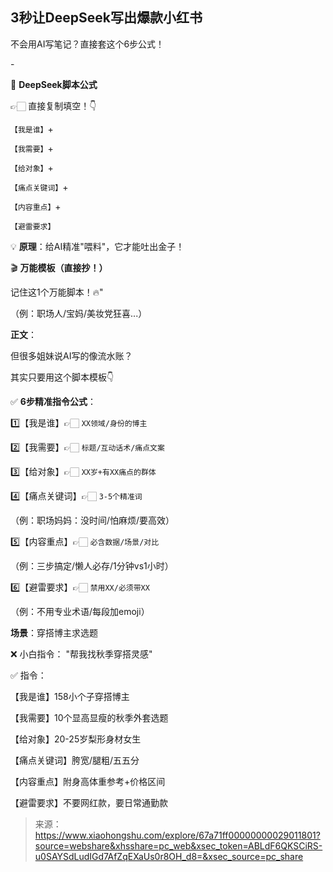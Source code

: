 ## 3秒让DeepSeek写出爆款小红书

不会用AI写笔记？直接套这个6步公式！

\-

📝 **DeepSeek脚本公式**

👉🏻 直接复制填空！👇

`【我是谁】`+

`【我需要】`+

`【给对象】`+

`【痛点关键词】`+

`【内容重点】`+

`【避雷要求】`

💡 **原理**：给AI精准"喂料"，它才能吐出金子！

🎬 **万能模板（直接抄！）**

记住这1个万能脚本！🔥"

（例：职场人/宝妈/美妆党狂喜...）

**正文**：

但很多姐妹说AI写的像流水账？

其实只要用这个脚本模板👇

✅ **6步精准指令公式**：

1️⃣【我是谁】👉🏻 `XX领域/身份的博主`

2️⃣【我需要】👉🏻 `标题/互动话术/痛点文案`

3️⃣【给对象】👉🏻 `XX岁+有XX痛点的群体`

4️⃣【痛点关键词】👉🏻 `3-5个精准词`

（例：职场妈妈：没时间/怕麻烦/要高效）

5️⃣【内容重点】👉🏻 `必含数据/场景/对比`

（例：三步搞定/懒人必存/1分钟vs1小时）

6️⃣【避雷要求】👉🏻 `禁用XX/必须带XX`

（例：不用专业术语/每段加emoji）

**场景**：穿搭博主求选题

❌ 小白指令：   "帮我找秋季穿搭灵感"

✅ 指令：

【我是谁】158小个子穿搭博主

【我需要】10个显高显瘦的秋季外套选题

【给对象】20-25岁梨形身材女生

【痛点关键词】胯宽/腿粗/五五分

【内容重点】附身高体重参考+价格区间

【避雷要求】不要网红款，要日常通勤款

> 来源：https://www.xiaohongshu.com/explore/67a71ff00000000029011801?source=webshare&xhsshare=pc_web&xsec_token=ABLdF6QKSCiRS-u0SAYSdLudIGd7AfZqEXaUs0r8OH_d8=&xsec_source=pc_share